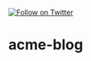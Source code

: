 [![Follow on Twitter](https://img.shields.io/twitter/follow/websecurify.svg?logo=twitter)](https://twitter.com/websecurify)

# acme-blog
